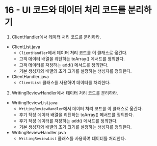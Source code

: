 # 16 - UI 코드와 데이터 처리 코드를 분리하기
 
1) ClientHandler에서 데이터 처리 코드를 분리하라.

- ClientList.java
    - `ClientHandler`에서 데이터 처리 코드를 이 클래스로 옮긴다.
    - 고객 데이터 배열을 리턴하는 toArray() 메서드를 정의한다.
    - 고객 데이터를 저장하는 add() 메서드를 정의한다.
    - 기본 생성자와 배열의 초기 크기를 설정하는 생성자를 정의한다.  
- ClientHandler.java
    - `ClientList` 클래스를 사용하여 데이터를 처리한다.

2) WritingReviewHandler에서 데이터 처리 코드를 분리하라.

- WritingReviewList.java
    - `WritingReviewHandler`에서 데이터 처리 코드를 이 클래스로 옮긴다.
    - 후기 작성 데이터 배열을 리턴하는 toArray() 메서드를 정의한다.
    - 후기 작성 데이터를 저장하는 add() 메서드를 정의한다.
    - 기본 생성자와 배열의 초기 크기를 설정하는 생성자를 정의한다.  
- WritingReviewHandler.java
    - `WritingReviewList` 클래스를 사용하여 데이터를 처리한다.